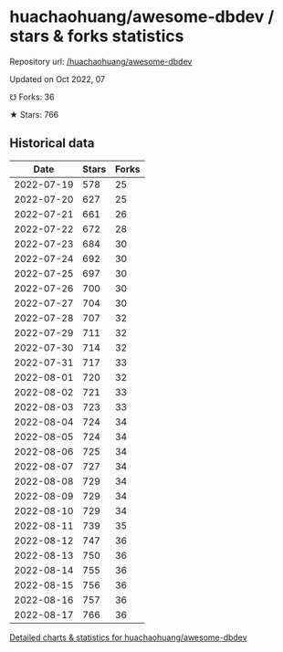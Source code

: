 # huachaohuang/awesome-dbdev / stars & forks statistics

Repository url: [/huachaohuang/awesome-dbdev](https://github.com/huachaohuang/awesome-dbdev)

Updated on Oct 2022, 07

☋ Forks: 36

★ Stars: 766

## Historical data
| Date | Stars | Forks |
|------|-------|-------|
| 2022-07-19 | 578 | 25 | 
| 2022-07-20 | 627 | 25 | 
| 2022-07-21 | 661 | 26 | 
| 2022-07-22 | 672 | 28 | 
| 2022-07-23 | 684 | 30 | 
| 2022-07-24 | 692 | 30 | 
| 2022-07-25 | 697 | 30 | 
| 2022-07-26 | 700 | 30 | 
| 2022-07-27 | 704 | 30 | 
| 2022-07-28 | 707 | 32 | 
| 2022-07-29 | 711 | 32 | 
| 2022-07-30 | 714 | 32 | 
| 2022-07-31 | 717 | 33 | 
| 2022-08-01 | 720 | 32 | 
| 2022-08-02 | 721 | 33 | 
| 2022-08-03 | 723 | 33 | 
| 2022-08-04 | 724 | 34 | 
| 2022-08-05 | 724 | 34 | 
| 2022-08-06 | 725 | 34 | 
| 2022-08-07 | 727 | 34 | 
| 2022-08-08 | 729 | 34 | 
| 2022-08-09 | 729 | 34 | 
| 2022-08-10 | 729 | 34 | 
| 2022-08-11 | 739 | 35 | 
| 2022-08-12 | 747 | 36 | 
| 2022-08-13 | 750 | 36 | 
| 2022-08-14 | 755 | 36 | 
| 2022-08-15 | 756 | 36 | 
| 2022-08-16 | 757 | 36 | 
| 2022-08-17 | 766 | 36 | 


[Detailed charts & statistics for huachaohuang/awesome-dbdev](https://reviewgithub.com/rep/huachaohuang/awesome-dbdev)
